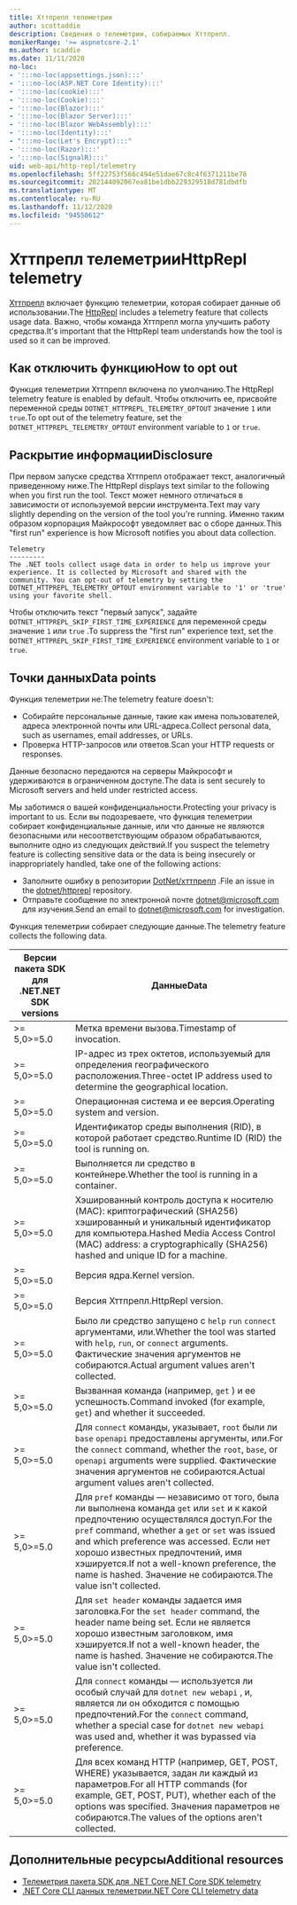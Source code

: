 ```yaml
---
title: Хттпрепл телеметрии
author: scottaddie
description: Сведения о телеметрии, собираемых Хттпрепл.
monikerRange: '>= aspnetcore-2.1'
ms.author: scaddie
ms.date: 11/11/2020
no-loc:
- ':::no-loc(appsettings.json):::'
- ':::no-loc(ASP.NET Core Identity):::'
- ':::no-loc(cookie):::'
- ':::no-loc(Cookie):::'
- ':::no-loc(Blazor):::'
- ':::no-loc(Blazor Server):::'
- ':::no-loc(Blazor WebAssembly):::'
- ':::no-loc(Identity):::'
- ":::no-loc(Let's Encrypt):::"
- ':::no-loc(Razor):::'
- ':::no-loc(SignalR):::'
uid: web-api/http-repl/telemetry
ms.openlocfilehash: 5ff22753f566c494e51dae67c8c4f6371211be78
ms.sourcegitcommit: 202144092067ea81be1dbb229329518d781dbdfb
ms.translationtype: MT
ms.contentlocale: ru-RU
ms.lasthandoff: 11/12/2020
ms.locfileid: "94550612"
---
```

# <a name="httprepl-telemetry"></a><span data-ttu-id="8b92c-103">Хттпрепл телеметрии</span><span class="sxs-lookup"><span data-stu-id="8b92c-103">HttpRepl telemetry</span></span>

<span data-ttu-id="8b92c-104">[Хттпрепл](xref:web-api/http-repl) включает функцию телеметрии, которая собирает данные об использовании.</span><span class="sxs-lookup"><span data-stu-id="8b92c-104">The [HttpRepl](xref:web-api/http-repl) includes a telemetry feature that collects usage data.</span></span> <span data-ttu-id="8b92c-105">Важно, чтобы команда Хттпрепл могла улучшить работу средства.</span><span class="sxs-lookup"><span data-stu-id="8b92c-105">It's important that the HttpRepl team understands how the tool is used so it can be improved.</span></span>

## <a name="how-to-opt-out"></a><span data-ttu-id="8b92c-106">Как отключить функцию</span><span class="sxs-lookup"><span data-stu-id="8b92c-106">How to opt out</span></span>

<span data-ttu-id="8b92c-107">Функция телеметрии Хттпрепл включена по умолчанию.</span><span class="sxs-lookup"><span data-stu-id="8b92c-107">The HttpRepl telemetry feature is enabled by default.</span></span> <span data-ttu-id="8b92c-108">Чтобы отключить ее, присвойте переменной среды `DOTNET_HTTPREPL_TELEMETRY_OPTOUT` значение `1` или `true`.</span><span class="sxs-lookup"><span data-stu-id="8b92c-108">To opt out of the telemetry feature, set the `DOTNET_HTTPREPL_TELEMETRY_OPTOUT` environment variable to `1` or `true`.</span></span>

## <a name="disclosure"></a><span data-ttu-id="8b92c-109">Раскрытие информации</span><span class="sxs-lookup"><span data-stu-id="8b92c-109">Disclosure</span></span>

<span data-ttu-id="8b92c-110">При первом запуске средства Хттпрепл отображает текст, аналогичный приведенному ниже.</span><span class="sxs-lookup"><span data-stu-id="8b92c-110">The HttpRepl displays text similar to the following when you first run the tool.</span></span> <span data-ttu-id="8b92c-111">Текст может немного отличаться в зависимости от используемой версии инструмента.</span><span class="sxs-lookup"><span data-stu-id="8b92c-111">Text may vary slightly depending on the version of the tool you're running.</span></span> <span data-ttu-id="8b92c-112">Именно таким образом корпорация Майкрософт уведомляет вас о сборе данных.</span><span class="sxs-lookup"><span data-stu-id="8b92c-112">This "first run" experience is how Microsoft notifies you about data collection.</span></span>

```console
Telemetry
---------
The .NET tools collect usage data in order to help us improve your experience. It is collected by Microsoft and shared with the community. You can opt-out of telemetry by setting the DOTNET_HTTPREPL_TELEMETRY_OPTOUT environment variable to '1' or 'true' using your favorite shell.
```

<span data-ttu-id="8b92c-113">Чтобы отключить текст "первый запуск", задайте `DOTNET_HTTPREPL_SKIP_FIRST_TIME_EXPERIENCE` для переменной среды значение `1` или `true` .</span><span class="sxs-lookup"><span data-stu-id="8b92c-113">To suppress the "first run" experience text, set the `DOTNET_HTTPREPL_SKIP_FIRST_TIME_EXPERIENCE` environment variable to `1` or `true`.</span></span>

## <a name="data-points"></a><span data-ttu-id="8b92c-114">Точки данных</span><span class="sxs-lookup"><span data-stu-id="8b92c-114">Data points</span></span>

<span data-ttu-id="8b92c-115">Функция телеметрии не:</span><span class="sxs-lookup"><span data-stu-id="8b92c-115">The telemetry feature doesn't:</span></span>

* <span data-ttu-id="8b92c-116">Собирайте персональные данные, такие как имена пользователей, адреса электронной почты или URL-адреса.</span><span class="sxs-lookup"><span data-stu-id="8b92c-116">Collect personal data, such as usernames, email addresses, or URLs.</span></span>
* <span data-ttu-id="8b92c-117">Проверка HTTP-запросов или ответов.</span><span class="sxs-lookup"><span data-stu-id="8b92c-117">Scan your HTTP requests or responses.</span></span>

<span data-ttu-id="8b92c-118">Данные безопасно передаются на серверы Майкрософт и удерживаются в ограниченном доступе.</span><span class="sxs-lookup"><span data-stu-id="8b92c-118">The data is sent securely to Microsoft servers and held under restricted access.</span></span>

<span data-ttu-id="8b92c-119">Мы заботимся о вашей конфиденциальности.</span><span class="sxs-lookup"><span data-stu-id="8b92c-119">Protecting your privacy is important to us.</span></span> <span data-ttu-id="8b92c-120">Если вы подозреваете, что функция телеметрии собирает конфиденциальные данные, или что данные не являются безопасными или несоответствующим образом обрабатываются, выполните одно из следующих действий.</span><span class="sxs-lookup"><span data-stu-id="8b92c-120">If you suspect the telemetry feature is collecting sensitive data or the data is being insecurely or inappropriately handled, take one of the following actions:</span></span>

* <span data-ttu-id="8b92c-121">Заполните ошибку в репозитории [DotNet/хттпрепл](https://github.com/dotnet/httprepl/issues) .</span><span class="sxs-lookup"><span data-stu-id="8b92c-121">File an issue in the [dotnet/httprepl](https://github.com/dotnet/httprepl/issues) repository.</span></span>
* <span data-ttu-id="8b92c-122">Отправьте сообщение по электронной почте [dotnet@microsoft.com](mailto:dotnet@microsoft.com) для изучения.</span><span class="sxs-lookup"><span data-stu-id="8b92c-122">Send an email to [dotnet@microsoft.com](mailto:dotnet@microsoft.com) for investigation.</span></span>

<span data-ttu-id="8b92c-123">Функция телеметрии собирает следующие данные.</span><span class="sxs-lookup"><span data-stu-id="8b92c-123">The telemetry feature collects the following data.</span></span>

| <span data-ttu-id="8b92c-124">Версии пакета SDK для .NET</span><span class="sxs-lookup"><span data-stu-id="8b92c-124">.NET SDK versions</span></span> | <span data-ttu-id="8b92c-125">Данные</span><span class="sxs-lookup"><span data-stu-id="8b92c-125">Data</span></span> |
|--------------|------|
| <span data-ttu-id="8b92c-126">>= 5,0</span><span class="sxs-lookup"><span data-stu-id="8b92c-126">>=5.0</span></span>        | <span data-ttu-id="8b92c-127">Метка времени вызова.</span><span class="sxs-lookup"><span data-stu-id="8b92c-127">Timestamp of invocation.</span></span> |
| <span data-ttu-id="8b92c-128">>= 5,0</span><span class="sxs-lookup"><span data-stu-id="8b92c-128">>=5.0</span></span>        | <span data-ttu-id="8b92c-129">IP-адрес из трех октетов, используемый для определения географического расположения.</span><span class="sxs-lookup"><span data-stu-id="8b92c-129">Three-octet IP address used to determine the geographical location.</span></span> |
| <span data-ttu-id="8b92c-130">>= 5,0</span><span class="sxs-lookup"><span data-stu-id="8b92c-130">>=5.0</span></span>        | <span data-ttu-id="8b92c-131">Операционная система и ее версия.</span><span class="sxs-lookup"><span data-stu-id="8b92c-131">Operating system and version.</span></span> |
| <span data-ttu-id="8b92c-132">>= 5,0</span><span class="sxs-lookup"><span data-stu-id="8b92c-132">>=5.0</span></span>        | <span data-ttu-id="8b92c-133">Идентификатор среды выполнения (RID), в которой работает средство.</span><span class="sxs-lookup"><span data-stu-id="8b92c-133">Runtime ID (RID) the tool is running on.</span></span> |
| <span data-ttu-id="8b92c-134">>= 5,0</span><span class="sxs-lookup"><span data-stu-id="8b92c-134">>=5.0</span></span>        | <span data-ttu-id="8b92c-135">Выполняется ли средство в контейнере.</span><span class="sxs-lookup"><span data-stu-id="8b92c-135">Whether the tool is running in a container.</span></span> |
| <span data-ttu-id="8b92c-136">>= 5,0</span><span class="sxs-lookup"><span data-stu-id="8b92c-136">>=5.0</span></span>        | <span data-ttu-id="8b92c-137">Хэшированный контроль доступа к носителю (MAC): криптографический (SHA256) хэшированный и уникальный идентификатор для компьютера.</span><span class="sxs-lookup"><span data-stu-id="8b92c-137">Hashed Media Access Control (MAC) address: a cryptographically (SHA256) hashed and unique ID for a machine.</span></span> |
| <span data-ttu-id="8b92c-138">>= 5,0</span><span class="sxs-lookup"><span data-stu-id="8b92c-138">>=5.0</span></span>        | <span data-ttu-id="8b92c-139">Версия ядра.</span><span class="sxs-lookup"><span data-stu-id="8b92c-139">Kernel version.</span></span> |
| <span data-ttu-id="8b92c-140">>= 5,0</span><span class="sxs-lookup"><span data-stu-id="8b92c-140">>=5.0</span></span>        | <span data-ttu-id="8b92c-141">Версия Хттпрепл.</span><span class="sxs-lookup"><span data-stu-id="8b92c-141">HttpRepl version.</span></span> |
| <span data-ttu-id="8b92c-142">>= 5,0</span><span class="sxs-lookup"><span data-stu-id="8b92c-142">>=5.0</span></span>        | <span data-ttu-id="8b92c-143">Было ли средство запущено с `help` `run` `connect` аргументами, или.</span><span class="sxs-lookup"><span data-stu-id="8b92c-143">Whether the tool was started with `help`, `run`, or `connect` arguments.</span></span> <span data-ttu-id="8b92c-144">Фактические значения аргументов не собираются.</span><span class="sxs-lookup"><span data-stu-id="8b92c-144">Actual argument values aren't collected.</span></span> |
| <span data-ttu-id="8b92c-145">>= 5,0</span><span class="sxs-lookup"><span data-stu-id="8b92c-145">>=5.0</span></span>        | <span data-ttu-id="8b92c-146">Вызванная команда (например, `get` ) и ее успешность.</span><span class="sxs-lookup"><span data-stu-id="8b92c-146">Command invoked (for example, `get`) and whether it succeeded.</span></span> |
| <span data-ttu-id="8b92c-147">>= 5,0</span><span class="sxs-lookup"><span data-stu-id="8b92c-147">>=5.0</span></span>        | <span data-ttu-id="8b92c-148">Для `connect` команды, указывает, `root` были ли `base` `openapi` предоставлены аргументы, или.</span><span class="sxs-lookup"><span data-stu-id="8b92c-148">For the `connect` command, whether the `root`, `base`, or `openapi` arguments were supplied.</span></span> <span data-ttu-id="8b92c-149">Фактические значения аргументов не собираются.</span><span class="sxs-lookup"><span data-stu-id="8b92c-149">Actual argument values aren't collected.</span></span> |
| <span data-ttu-id="8b92c-150">>= 5,0</span><span class="sxs-lookup"><span data-stu-id="8b92c-150">>=5.0</span></span>        | <span data-ttu-id="8b92c-151">Для `pref` команды — независимо от того, была ли выполнена команда `get` или `set` и к какой предпочтению осуществлялся доступ.</span><span class="sxs-lookup"><span data-stu-id="8b92c-151">For the `pref` command, whether a `get` or `set` was issued and which preference was accessed.</span></span> <span data-ttu-id="8b92c-152">Если нет хорошо известных предпочтений, имя хэшируется.</span><span class="sxs-lookup"><span data-stu-id="8b92c-152">If not a well-known preference, the name is hashed.</span></span> <span data-ttu-id="8b92c-153">Значение не собираются.</span><span class="sxs-lookup"><span data-stu-id="8b92c-153">The value isn't collected.</span></span> |
| <span data-ttu-id="8b92c-154">>= 5,0</span><span class="sxs-lookup"><span data-stu-id="8b92c-154">>=5.0</span></span>        | <span data-ttu-id="8b92c-155">Для `set header` команды задается имя заголовка.</span><span class="sxs-lookup"><span data-stu-id="8b92c-155">For the `set header` command, the header name being set.</span></span> <span data-ttu-id="8b92c-156">Если не является хорошо известным заголовком, имя хэшируется.</span><span class="sxs-lookup"><span data-stu-id="8b92c-156">If not a well-known header, the name is hashed.</span></span> <span data-ttu-id="8b92c-157">Значение не собираются.</span><span class="sxs-lookup"><span data-stu-id="8b92c-157">The value isn't collected.</span></span> |
| <span data-ttu-id="8b92c-158">>= 5,0</span><span class="sxs-lookup"><span data-stu-id="8b92c-158">>=5.0</span></span>        | <span data-ttu-id="8b92c-159">Для `connect` команды — используется ли особый случай для `dotnet new webapi` , и, является ли он обходится с помощью предпочтений.</span><span class="sxs-lookup"><span data-stu-id="8b92c-159">For the `connect` command, whether a special case for `dotnet new webapi` was used and, whether it was bypassed via preference.</span></span> |
| <span data-ttu-id="8b92c-160">>= 5,0</span><span class="sxs-lookup"><span data-stu-id="8b92c-160">>=5.0</span></span>        | <span data-ttu-id="8b92c-161">Для всех команд HTTP (например, GET, POST, WHERE) указывается, задан ли каждый из параметров.</span><span class="sxs-lookup"><span data-stu-id="8b92c-161">For all HTTP commands (for example, GET, POST, PUT), whether each of the options was specified.</span></span> <span data-ttu-id="8b92c-162">Значения параметров не собираются.</span><span class="sxs-lookup"><span data-stu-id="8b92c-162">The values of the options aren't collected.</span></span> |

## <a name="additional-resources"></a><span data-ttu-id="8b92c-163">Дополнительные ресурсы</span><span class="sxs-lookup"><span data-stu-id="8b92c-163">Additional resources</span></span>

* [<span data-ttu-id="8b92c-164">Телеметрия пакета SDK для .NET Core</span><span class="sxs-lookup"><span data-stu-id="8b92c-164">.NET Core SDK telemetry</span></span>](/dotnet/core/tools/telemetry)
* [<span data-ttu-id="8b92c-165">.NET Core CLI данных телеметрии</span><span class="sxs-lookup"><span data-stu-id="8b92c-165">.NET Core CLI telemetry data</span></span>](https://dotnet.microsoft.com/platform/telemetry)
